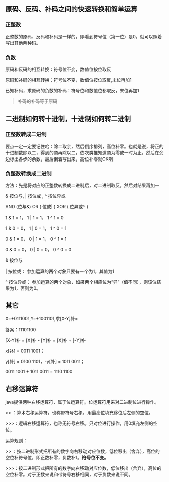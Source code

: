 ## 原码、反码、补码之间的快速转换和简单运算

### 正整数

 正整数的原码、反码和补码是一样的，即看到符号位（第一位）是0，就可以照着写出其他两种码。

### 负数

原码和反码的相互转换：符号位不变，数值位按位取反

原码和补码的相互转换：符号位不变，数值位按位取反,末位再加1

已知补码，求原码的负数的补码：符号位和数值位都取反，末位再加1

> 补码的补码等于原码

## 二进制如何转十进制，十进制如何转二进制

### 正整数转成二进制

要点一定一定要记住哈：除二取余，然后倒序排列，高位补零。也就是说，将正的十进制数除以二，得到的商再除以二，依次类推知道商为零或一时为止，然后在旁边标出各步的余数，最后倒着写出来，高位补零就OK咧

### 负整数转换成二进制

方法：先是将对应的正整数转换成二进制后，对二进制取反，然后对结果再加一

& 按位与, | 按位或 , ^ 按位异或

AND (位与&) OR ( 位或| ) XOR ( 位异或^ )

1 & 1 = 1， 1 | 1 = 1， 1 ^ 1 = 0

1 & 0 = 0， 1 | 0 = 1， 1 ^ 0 = 1

0 & 1 = 0， 0 | 1 = 1， 0 ^ 1 = 1

0 & 0 = 0， 0 | 0 = 0， 0 ^ 0 = 0



& 按位与 

| 按位或： 参加运算的两个对象只要有一个为1，其值为1

 ^ 按位异或： 参加运算的两个对象，如果两个相应位为“异”（值不同），则该位结果为1，否则为0。



## 其它

X=+0111001,Y=+1001101,求[X-Y]补=

答案：11101100

[X-Y]补 = [X]补 - [Y]补 = [X]补 + [-Y]补

x[补] = 0011 1001；

y[补] = 0100 1101，-y[补] = 1011 0011；

0011 1001 + 1011 0011 = 1110 1100



## 右移运算符

java提供两种右移运算符，属于位运算符。位运算符用来对二进制位进行操作。

\>>  ：算术右移运算符，也称带符号右移。用最高位填充移位后左侧的空位。

\>>>：逻辑右移运算符，也称无符号右移。只对位进行操作，用0填充左侧的空位。



运算规则：

\>>  ：按二进制形式把所有的数字向右移动对应位数，低位移出（舍弃），高位的空位补符号位，即正数补零，负数补1。**符号位不变。**

\>>>：按二进制形式把所有的数字向右移动对应位数，低位移出（舍弃），高位的空位补零。对于正数来说和带符号右移相同，对于负数来说不同。

 